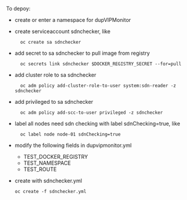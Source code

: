To depoy:

  - create or enter a namespace for dupVIPMonitor
  - create serviceaccount sdnchecker, like
  
          oc create sa sdnchecker

  - add secret to sa sdnchecker to pull image from registry
  
          oc secrets link sdnchecker $DOCKER_REGISTRY_SECRET --for=pull

  - add cluster role to sa sdnchecker
  
          oc adm policy add-cluster-role-to-user system:sdn-reader -z sdnchecker

  - add privileged to sa sdnchecker
  
          oc adm policy add-scc-to-user privileged -z sdnchecker

  - label all nodes need sdn checking with label sdnChecking=true, like
  
          oc label node node-01 sdnChecking=true

  - modify the following fields in dupvipmonitor.yml
  
    - TEST_DOCKER_REGISTRY
    - TEST_NAMESPACE
    - TEST_ROUTE

  - create with sdnchecker.yml
  
        oc create -f sdnchecker.yml